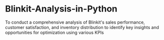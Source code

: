 # Blinkit-Analysis-in-Python
To conduct a comprehensive analysis of Blinkit's sales performance, customer satisfaction, and inventory distribution to identify key insights and opportunities for optimization using various KPIs
